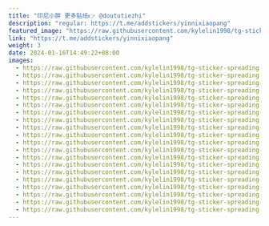 ```yaml
---
title: "印尼小胖 更多贴纸👉 @doututiezhi"
description: "regular: https://t.me/addstickers/yinnixiaopang"
featured_image: "https://raw.githubusercontent.com/kylelin1998/tg-sticker-spreading-worldwide-images/main/img/9cc4fdc2-1da2-4109-abfc-51b7a71bafa8.jpg"
link: "https://t.me/addstickers/yinnixiaopang"
weight: 3
date: 2024-01-16T14:49:22+08:00
images:
  - https://raw.githubusercontent.com/kylelin1998/tg-sticker-spreading-worldwide-images/main/img/9cc4fdc2-1da2-4109-abfc-51b7a71bafa8.jpg
  - https://raw.githubusercontent.com/kylelin1998/tg-sticker-spreading-worldwide-images/main/img/b5cab612-877a-487c-8d19-6234b8d8f7a7.jpg
  - https://raw.githubusercontent.com/kylelin1998/tg-sticker-spreading-worldwide-images/main/img/61662ce2-81e6-42bd-a32e-0ae8768b9b81.jpg
  - https://raw.githubusercontent.com/kylelin1998/tg-sticker-spreading-worldwide-images/main/img/9365c5f3-8089-41ed-9dec-2432d6548b55.jpg
  - https://raw.githubusercontent.com/kylelin1998/tg-sticker-spreading-worldwide-images/main/img/171900ef-9e57-4d61-8a3f-e81412b93bb0.jpg
  - https://raw.githubusercontent.com/kylelin1998/tg-sticker-spreading-worldwide-images/main/img/d3527c14-5f40-4554-b947-d16c1d2d6e06.jpg
  - https://raw.githubusercontent.com/kylelin1998/tg-sticker-spreading-worldwide-images/main/img/10348dd8-46cb-427f-af07-978f3dee6218.jpg
  - https://raw.githubusercontent.com/kylelin1998/tg-sticker-spreading-worldwide-images/main/img/ded56220-f73d-40d6-982d-589d5f2b097e.jpg
  - https://raw.githubusercontent.com/kylelin1998/tg-sticker-spreading-worldwide-images/main/img/d32aef8f-b7e4-493c-8912-18108202f27c.jpg
  - https://raw.githubusercontent.com/kylelin1998/tg-sticker-spreading-worldwide-images/main/img/b458e657-01cc-4c36-a42a-6eb76fc319c5.jpg
  - https://raw.githubusercontent.com/kylelin1998/tg-sticker-spreading-worldwide-images/main/img/25358e20-6195-4346-8175-8d53be784031.jpg
  - https://raw.githubusercontent.com/kylelin1998/tg-sticker-spreading-worldwide-images/main/img/9ab3ed6c-bf51-45b7-a77d-1f3782c68cc7.jpg
  - https://raw.githubusercontent.com/kylelin1998/tg-sticker-spreading-worldwide-images/main/img/503904f0-8ef6-4c5e-a184-24cf9c0c4966.jpg
  - https://raw.githubusercontent.com/kylelin1998/tg-sticker-spreading-worldwide-images/main/img/cc251ec2-862b-4b87-9f4c-daaeb324ca59.jpg
  - https://raw.githubusercontent.com/kylelin1998/tg-sticker-spreading-worldwide-images/main/img/318e3e72-1761-486e-8682-bb9f98b15f02.jpg
  - https://raw.githubusercontent.com/kylelin1998/tg-sticker-spreading-worldwide-images/main/img/763bf5f7-fb5b-47d1-9c6c-6685b18d4188.jpg
  - https://raw.githubusercontent.com/kylelin1998/tg-sticker-spreading-worldwide-images/main/img/e51c037d-06ee-49d0-a419-5033045d23e8.jpg
  - https://raw.githubusercontent.com/kylelin1998/tg-sticker-spreading-worldwide-images/main/img/771c12cd-b83d-4b9b-960b-58e1cef99c46.jpg
  - https://raw.githubusercontent.com/kylelin1998/tg-sticker-spreading-worldwide-images/main/img/2c10f06d-3ed1-49fa-8026-3391bc25ef31.jpg
  - https://raw.githubusercontent.com/kylelin1998/tg-sticker-spreading-worldwide-images/main/img/5c266d84-e385-41f1-be27-2955e83cd19f.jpg
---
```

